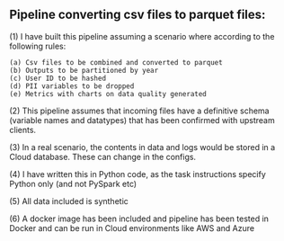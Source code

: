 ## Pipeline converting csv files to parquet files:

(1) I have built this pipeline assuming a scenario where according to the following rules:

	(a) Csv files to be combined and converted to parquet
	(b) Outputs to be partitioned by year
	(c) User ID to be hashed
 	(d) PII variables to be dropped
  	(e) Metrics with charts on data quality generated 
 
(2) This pipeline assumes that incoming files have a definitive schema (variable names and datatypes)
    that has been confirmed with upstream clients.

(3) In a real scenario, the contents in data and logs would be stored in a Cloud database.
    These can change in the configs.
    
(4) I have written this in Python code, as the task instructions specify Python only (and not PySpark etc)

(5) All data included is synthetic

(6) A docker image has been included and pipeline has been tested in Docker and can be run in Cloud environments like AWS and Azure
